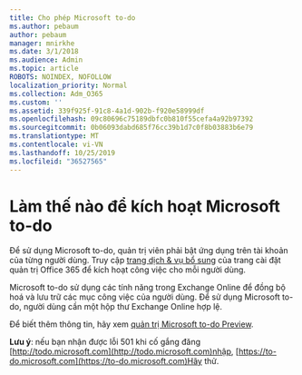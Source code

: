 ```yaml
---
title: Cho phép Microsoft to-do
ms.author: pebaum
author: pebaum
manager: mnirkhe
ms.date: 3/1/2018
ms.audience: Admin
ms.topic: article
ROBOTS: NOINDEX, NOFOLLOW
localization_priority: Normal
ms.collection: Adm_O365
ms.custom: ''
ms.assetid: 339f925f-91c8-4a1d-902b-f920e58999df
ms.openlocfilehash: 09c80696c75189dbfc0b810f55cefa4a92b97392
ms.sourcegitcommit: 0b06093dabd685f76cc39b1d7c0f8b03883b6e79
ms.translationtype: MT
ms.contentlocale: vi-VN
ms.lasthandoff: 10/25/2019
ms.locfileid: "36527565"
---
```

# <a name="how-to-enable-microsoft-to-do"></a>Làm thế nào để kích hoạt Microsoft to-do

Để sử dụng Microsoft to-do, quản trị viên phải bật ứng dụng trên tài khoản của từng người dùng. Truy cập [trang dịch &amp; vụ bổ sung](https://portal.office.com/adminportal/home#/Settings/ServicesAndAddIns) của trang cài đặt quản trị Office 365 để kích hoạt công việc cho mỗi người dùng. 
  
Microsoft to-do sử dụng các tính năng trong Exchange Online để đồng bộ hoá và lưu trữ các mục công việc của người dùng. Để sử dụng Microsoft to-do, người dùng cần một hộp thư Exchange Online hợp lệ.
  
Để biết thêm thông tin, hãy xem [quản trị Microsoft to-do Preview](https://support.office.com/article/490c1a8c-2333-4952-8125-841afadb9620.aspx).
  
 **Lưu ý**: nếu bạn nhận được lỗi 501 khi cố gắng đăng [http://todo.microsoft.com](http://todo.microsoft.com)nhập, [https://to-do.microsoft.com](https://to-do.microsoft.com)Hãy thử.
  

